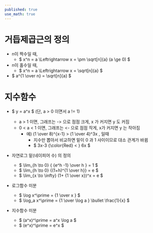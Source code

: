 ```yaml
---
published: true
use_math: true
---
```

# 거듭제곱근의 정의
- n이 짝수일 때,
  - $ x^n = a \Leftrightarrow x = \pm \sqrt[n]{a} (a \ge 0) $
- n이 홀수일 때, 
  - $ x^n = a \Leftrightarrow x = \sqrt[n]{a} $
- $ a^{1 \over n} = \sqrt[n]{a} $

# 지수함수
- $ y = a^x $ (단, a > 0 이면서 a != 1)
  - a > 1 이면, 그래프는 -> 으로 점점 크게, x 가 커지면 y 도 커짐
  - 0 < a < 1 이면, 그래프는 <- 으로 점점 작게, x가 커지면 y 는 작아짐
    - 예) (1 \over 8)^{x-1} > (1 \over 4)^3x , 일때
      - 지수만 뽑아서 비교하면 밑이 0 과 1 사이이므로 대소 관계가 바뀜
      - $ 3x-3 {\color{Red} < } 6x $
  
- 자연로그 밑(네이피어 수) 의 정의
  - $ \lim_{h \to 0} { {e^h -1} \over h } = 1 $
  - $ \lim_{h \to 0} {(1+h)^{1 \over h}} = e $
  - $ \lim_{x \to \infty} (1+ {1 \over x})^x = e $
    
- 로그함수 미분
  
  - $ \log x^\prime = {1 \over x } $
  - $ \log_a x^\prime = {1 \over \log a } \bullet \frac{1}{x} $

- 지수함수 미분
  - $ (a^x)^\prime = a^x \log a $
  - $ (e^x)^\prime = e^x $
